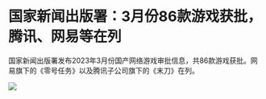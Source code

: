 # 国家新闻出版署：3月份86款游戏获批，腾讯、网易等在列

国家新闻出版署发布2023年3月份国产网络游戏审批信息，共86款游戏获批。网易旗下的《零号任务》以及腾讯子公司旗下的《末刀》在列。

![](https://inews.gtimg.com/om_bt/OVXeIadg7zRoo-LugsND4cT6GSbqGk-5KD1fFHUdA_y1kAA/0)

